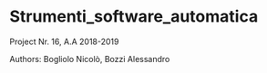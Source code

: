 # Strumenti_software_automatica

Project Nr. 16, A.A 2018-2019

Authors: Bogliolo Nicolò, Bozzi Alessandro
